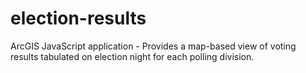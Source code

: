 election-results
================

ArcGIS JavaScript application -  Provides a map-based view of voting results tabulated on election night for each polling division.
